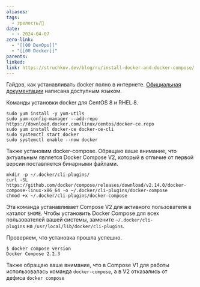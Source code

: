 ```yaml
---
aliases: 
tags:
  - зрелость/🌱
date:
  - - 2024-04-07
zero-link:
  - "[[00 DevOps]]"
  - "[[00 Docker]]"
parents: 
linked: 
link: https://struchkov.dev/blog/ru/install-docker-and-docker-compose/
---
```

Гайдов, как устанавливать docker полно в интернете. [Официальная документации](https://docs.docker.com/engine/install/) написана доступным языком.

Команды установки docker для CentOS 8 и RHEL 8.

```shell
sudo yum install -y yum-utils
sudo yum-config-manager --add-repo https://download.docker.com/linux/centos/docker-ce.repo
sudo yum install docker-ce docker-ce-cli
sudo systemctl start docker
sudo systemctl enable --now docker
```

Также установим docker-compose. Обращаю ваше внимание, что актуальным является Docker Compose V2, который в отличие от первой версии поставляется бинарными файлами.

```shell
mkdir -p ~/.docker/cli-plugins/
curl -SL https://github.com/docker/compose/releases/download/v2.14.0/docker-compose-linux-x86_64 -o ~/.docker/cli-plugins/docker-compose
chmod +x ~/.docker/cli-plugins/docker-compose
```

Эта команда устанавливает Compose V2 для активного пользователя в каталог `$HOME`. Чтобы установить Docker Compose для всех пользователей вашей системы, замените `~/.docker/cli-plugins` на `/usr/local/lib/docker/cli-plugins`.

Проверяем, что установка прошла успешно.

```shell
$ docker compose version
Docker Compose 2.2.3
```

Также обращаю ваше внимание, что в Compose V1 для работы использовалась команда `docker-compose`, а в V2 отказались от дефиса `docker compose`